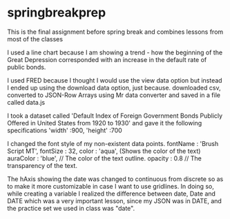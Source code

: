 # springbreakprep
This is the final assignment before spring break and combines lessons from most of the classes

I used a line chart because I am showing a trend - how the beginning of the Great Depression corresponded with an increase in the default rate of public bonds. 



I used FRED because I thought I would use the view data option but
instead I ended up using the download data option, just because.
downloaded csv, converted to JSON-Row Arrays using Mr data converter
and saved in a file called data.js

I took a dataset called 'Default Index of Foreign Government Bonds Publicly Offered in United States from 1920 to 1930' and gave it the following specifications
		'width' :900,
		'height' :700
		
I changed the font style of my non-existent data points. 
	fontName : 'Brush Script MT',
	fontSize : 32,
	color : 'aqua', (Shows the color of the text)
	auraColor : 'blue', // The color of the text outline.
	opacity : 0.8 // The transparency of the text.


The hAxis showing the date was changed to continuous from discrete so as to make it more customizable in case I want to use gridlines. In doing so, while creating a variable I realized the difference between date, Date and DATE which was a very important lesson, since my JSON was in DATE, and the practice set we used in class was "date". 
